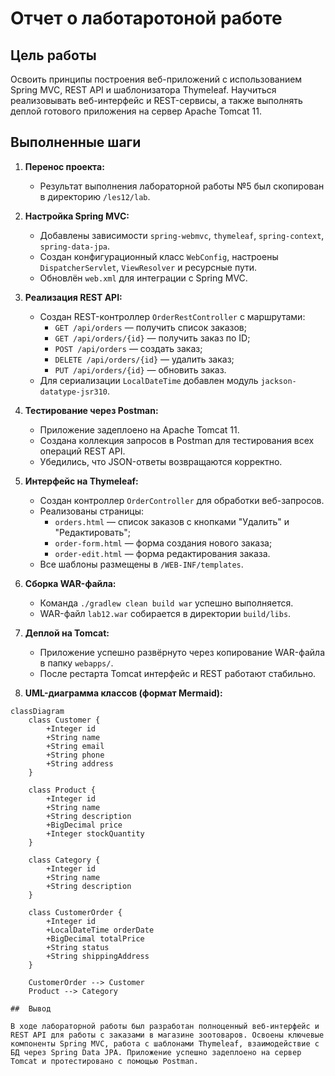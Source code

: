 # Отчет о лаботаротоной работе

## Цель работы

Освоить принципы построения веб-приложений с использованием Spring MVC, REST API и шаблонизатора Thymeleaf. Научиться реализовывать веб-интерфейс и REST-сервисы, а также выполнять деплой готового приложения на сервер Apache Tomcat 11.

## Выполненные шаги

1. **Перенос проекта:**
   - Результат выполнения лабораторной работы №5 был скопирован в директорию `/les12/lab`.

2. **Настройка Spring MVC:**
   - Добавлены зависимости `spring-webmvc`, `thymeleaf`, `spring-context`, `spring-data-jpa`.
   - Создан конфигурационный класс `WebConfig`, настроены `DispatcherServlet`, `ViewResolver` и ресурсные пути.
   - Обновлён `web.xml` для интеграции с Spring MVC.

3. **Реализация REST API:**
   - Создан REST-контроллер `OrderRestController` с маршрутами:
     - `GET /api/orders` — получить список заказов;
     - `GET /api/orders/{id}` — получить заказ по ID;
     - `POST /api/orders` — создать заказ;
     - `DELETE /api/orders/{id}` — удалить заказ;
     - `PUT /api/orders/{id}` — обновить заказ.
   - Для сериализации `LocalDateTime` добавлен модуль `jackson-datatype-jsr310`.

4. **Тестирование через Postman:**
   - Приложение задеплоено на Apache Tomcat 11.
   - Создана коллекция запросов в Postman для тестирования всех операций REST API.
   - Убедились, что JSON-ответы возвращаются корректно.

5. **Интерфейс на Thymeleaf:**
   - Создан контроллер `OrderController` для обработки веб-запросов.
   - Реализованы страницы:
     - `orders.html` — список заказов с кнопками "Удалить" и "Редактировать";
     - `order-form.html` — форма создания нового заказа;
     - `order-edit.html` — форма редактирования заказа.
   - Все шаблоны размещены в `/WEB-INF/templates`.

6. **Сборка WAR-файла:**
   - Команда `./gradlew clean build war` успешно выполняется.
   - WAR-файл `lab12.war` собирается в директории `build/libs`.

7. **Деплой на Tomcat:**
   - Приложение успешно развёрнуто через копирование WAR-файла в папку `webapps/`.
   - После рестарта Tomcat интерфейс и REST работают стабильно.

8. **UML-диаграмма классов (формат Mermaid):**

```mermaid
classDiagram
    class Customer {
        +Integer id
        +String name
        +String email
        +String phone
        +String address
    }

    class Product {
        +Integer id
        +String name
        +String description
        +BigDecimal price
        +Integer stockQuantity
    }

    class Category {
        +Integer id
        +String name
        +String description
    }

    class CustomerOrder {
        +Integer id
        +LocalDateTime orderDate
        +BigDecimal totalPrice
        +String status
        +String shippingAddress
    }

    CustomerOrder --> Customer
    Product --> Category

##  Вывод

В ходе лабораторной работы был разработан полноценный веб-интерфейс и REST API для работы с заказами в магазине зоотоваров. Освоены ключевые компоненты Spring MVC, работа с шаблонами Thymeleaf, взаимодействие с БД через Spring Data JPA. Приложение успешно задеплоено на сервер Tomcat и протестировано с помощью Postman.




